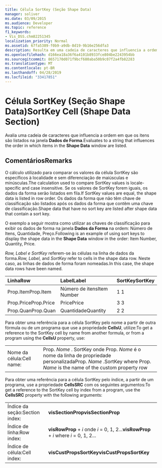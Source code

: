 ```yaml
---
title: Célula SortKey (Seção Shape Data)
manager: soliver
ms.date: 03/09/2015
ms.audience: Developer
ms.topic: reference
f1_keywords:
- Vis_DSS.chm82251345
localization_priority: Normal
ms.assetid: 67fa5389-f0b9-a9db-8d19-9b16e256dfa3
description: Resulta em uma cadeia de caracteres que influencia a ordem na qual os itens na janela Dados da Forma são listados.
ms.openlocfilehash: d166ea18a36f6a4101b8933fce804be2243954bb
ms.sourcegitcommit: 8657170d071f9bcf680aba50b9c07f2a4fb82283
ms.translationtype: MT
ms.contentlocale: pt-BR
ms.lasthandoff: 04/28/2019
ms.locfileid: "33417851"
---
```

# <a name="sortkey-cell-shape-data-section"></a><span data-ttu-id="39a8d-103">Célula SortKey (Seção Shape Data)</span><span class="sxs-lookup"><span data-stu-id="39a8d-103">SortKey Cell (Shape Data Section)</span></span>

<span data-ttu-id="39a8d-104">Avalia uma cadeia de caracteres que influencia a ordem em que os itens são listados na janela **Dados de Forma**.</span><span class="sxs-lookup"><span data-stu-id="39a8d-104">Evaluates to a string that influences the order in which items in the **Shape Data** window are listed.</span></span> 
  
## <a name="remarks"></a><span data-ttu-id="39a8d-105">Comentários</span><span class="sxs-lookup"><span data-stu-id="39a8d-105">Remarks</span></span>

<span data-ttu-id="39a8d-106">O cálculo utilizado para comparar os valores da célula SortKey são específicos à localidade e sem diferenciação de maiúsculas e minúsculas.</span><span class="sxs-lookup"><span data-stu-id="39a8d-106">The calculation used to compare SortKey values is locale-specific and case insensitive.</span></span> <span data-ttu-id="39a8d-107">Se os valores de SortKey forem iguais, os dados da forma serão listados em fila.</span><span class="sxs-lookup"><span data-stu-id="39a8d-107">If SortKey values are equal, the shape data is listed in row order.</span></span> <span data-ttu-id="39a8d-108">Os dados da forma que não têm chave de classificação são listados após os dados da forma que contêm uma chave de classificação.</span><span class="sxs-lookup"><span data-stu-id="39a8d-108">Shape data that have no sort key are listed after shape data that contain a sort key.</span></span>
  
<span data-ttu-id="39a8d-109">O exemplo a seguir mostra como utilizar as chaves de classificação para exibir os dados de forma na janela **Dados da Forma** na ordem: Número de Itens, Quantidade, Preço.</span><span class="sxs-lookup"><span data-stu-id="39a8d-109">Following is an example of using sort keys to display the shape data in the **Shape Data** window in the order: Item Number, Quantity, Price.</span></span> 
  
 <span data-ttu-id="39a8d-110">*Row, Label e*  *SortKey*  referem-se às células na linha de dados da forma.</span><span class="sxs-lookup"><span data-stu-id="39a8d-110">*Row, Label,*  and  *SortKey*  refer to cells in the shape data row.</span></span> <span data-ttu-id="39a8d-111">Neste caso, as linhas de dados de forma foram nomeadas.</span><span class="sxs-lookup"><span data-stu-id="39a8d-111">In this case, the shape data rows have been named.</span></span> 
  
|<span data-ttu-id="39a8d-112">**Linha**</span><span class="sxs-lookup"><span data-stu-id="39a8d-112">**Row**</span></span>|<span data-ttu-id="39a8d-113">**Label**</span><span class="sxs-lookup"><span data-stu-id="39a8d-113">**Label**</span></span>|<span data-ttu-id="39a8d-114">**SortKey**</span><span class="sxs-lookup"><span data-stu-id="39a8d-114">**SortKey**</span></span>|
|:-----|:-----|:-----|
| <span data-ttu-id="39a8d-115">Prop.Item</span><span class="sxs-lookup"><span data-stu-id="39a8d-115">Prop.Item</span></span>  <br/> | <span data-ttu-id="39a8d-116">Número de itens</span><span class="sxs-lookup"><span data-stu-id="39a8d-116">Item Number</span></span>  <br/> | <span data-ttu-id="39a8d-117">1 </span><span class="sxs-lookup"><span data-stu-id="39a8d-117">1</span></span>  <br/> |
| <span data-ttu-id="39a8d-118">Prop.Price</span><span class="sxs-lookup"><span data-stu-id="39a8d-118">Prop.Price</span></span>  <br/> | <span data-ttu-id="39a8d-119">Price</span><span class="sxs-lookup"><span data-stu-id="39a8d-119">Price</span></span>  <br/> | <span data-ttu-id="39a8d-120">3 </span><span class="sxs-lookup"><span data-stu-id="39a8d-120">3</span></span>  <br/> |
| <span data-ttu-id="39a8d-121">Prop.Quan</span><span class="sxs-lookup"><span data-stu-id="39a8d-121">Prop.Quan</span></span>  <br/> | <span data-ttu-id="39a8d-122">Quantidade</span><span class="sxs-lookup"><span data-stu-id="39a8d-122">Quantity</span></span>  <br/> | <span data-ttu-id="39a8d-123">2 </span><span class="sxs-lookup"><span data-stu-id="39a8d-123">2</span></span>  <br/> |
   
<span data-ttu-id="39a8d-124">Para obter uma referência para a célula SortKey pelo nome a partir de outra fórmula ou de um programa que use a propriedade **CellsU**, utilize:</span><span class="sxs-lookup"><span data-stu-id="39a8d-124">To get a reference to the SortKey cell by name from another formula, or from a program using the **CellsU** property, use:</span></span> 
  
|||
|:-----|:-----|
| <span data-ttu-id="39a8d-125">Nome da célula:</span><span class="sxs-lookup"><span data-stu-id="39a8d-125">Cell name:</span></span>  <br/> | <span data-ttu-id="39a8d-126">Prop.  *Nome*  . SortKey onde Prop.  *Nome*  é o nome da linha de propriedade personalizada</span><span class="sxs-lookup"><span data-stu-id="39a8d-126">Prop.  *Name*  .SortKey where Prop.  *Name*  is the name of the custom property row</span></span>  <br/> |
   
<span data-ttu-id="39a8d-127">Para obter uma referência para a célula SortKey pelo índice, a partir de um programa, use a propriedade **CellsSRC** com os seguintes argumentos:</span><span class="sxs-lookup"><span data-stu-id="39a8d-127">To get a reference to the SortKey cell by index from a program, use the **CellsSRC** property with the following arguments:</span></span> 
  
|||
|:-----|:-----|
| <span data-ttu-id="39a8d-128">Índice da seção:</span><span class="sxs-lookup"><span data-stu-id="39a8d-128">Section index:</span></span>  <br/> |<span data-ttu-id="39a8d-129">**visSectionProp**</span><span class="sxs-lookup"><span data-stu-id="39a8d-129">**visSectionProp**</span></span> <br/> |
| <span data-ttu-id="39a8d-130">Índice de linha:</span><span class="sxs-lookup"><span data-stu-id="39a8d-130">Row index:</span></span>  <br/> |<span data-ttu-id="39a8d-131">**visRowProp**  +   *i* onde *i* = 0, 1, 2...</span><span class="sxs-lookup"><span data-stu-id="39a8d-131">**visRowProp** +  *i*  where  *i*  = 0, 1, 2...</span></span>  <br/> |
| <span data-ttu-id="39a8d-132">Índice de célula:</span><span class="sxs-lookup"><span data-stu-id="39a8d-132">Cell index:</span></span>  <br/> |<span data-ttu-id="39a8d-133">**visCustPropsSortKey**</span><span class="sxs-lookup"><span data-stu-id="39a8d-133">**visCustPropsSortKey**</span></span> <br/> |
   

